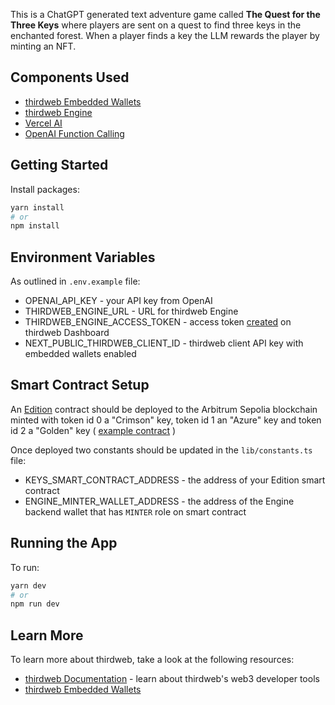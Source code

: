 This is a ChatGPT generated text adventure game called **The Quest for the Three Keys** where players are sent on a quest to find three keys in the enchanted forest.  When a player finds a key the LLM rewards the player by minting an NFT.

## Components Used

* [thirdweb Embedded Wallets](https://portal.thirdweb.com/embedded-wallet)
* [thirdweb Engine](https://portal.thirdweb.com/infrastructure/engine/overview)
* [Vercel AI](https://vercel.com/ai)
* [OpenAI Function Calling](https://platform.openai.com/docs/guides/function-calling)

## Getting Started

Install packages:

```bash
yarn install
# or
npm install
```

## Environment Variables

As outlined in `.env.example` file:

* OPENAI_API_KEY - your API key from OpenAI
* THIRDWEB_ENGINE_URL - URL for thirdweb Engine
* THIRDWEB_ENGINE_ACCESS_TOKEN - access token [created](https://portal.thirdweb.com/engine/authentication#create-an-access-token) on thirdweb Dashboard
* NEXT_PUBLIC_THIRDWEB_CLIENT_ID - thirdweb client API key with embedded wallets enabled

## Smart Contract Setup

An [Edition](https://thirdweb.com/thirdweb.eth/TokenERC1155) contract should be deployed to the Arbitrum Sepolia blockchain minted with token id 0 a "Crimson" key, token id 1 an "Azure" key and token id 2 a "Golden" key ( [example contract](https://thirdweb.com/arbitrum-sepolia/0x55FC5F6EbCd258aFc8958b897cC0f8cb054a0c10/nfts) )

Once deployed two constants should be updated in the `lib/constants.ts` file:

* KEYS_SMART_CONTRACT_ADDRESS - the address of your Edition smart contract
* ENGINE_MINTER_WALLET_ADDRESS - the address of the Engine backend wallet that has `MINTER` role on smart contract

## Running the App

To run:

```bash
yarn dev
# or
npm run dev
```

## Learn More

To learn more about thirdweb, take a look at the following resources:

- [thirdweb Documentation](https://portal.thirdweb.com) - learn about thirdweb's web3 developer tools
- [thirdweb Embedded Wallets](https://thirdweb.com/embedded-wallets) 
